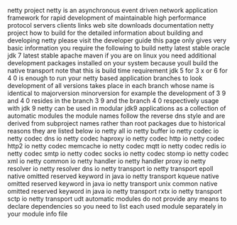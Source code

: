 netty project netty is an asynchronous event driven network application framework for rapid development of maintainable high performance protocol servers clients links web site downloads documentation netty project how to build for the detailed information about building and developing netty please visit the developer guide this page only gives very basic information you require the following to build netty latest stable oracle jdk 7 latest stable apache maven if you are on linux you need additional development packages installed on your system because youll build the native transport note that this is build time requirement jdk 5 for 3 x or 6 for 4 0 is enough to run your netty based application branches to look development of all versions takes place in each branch whose name is identical to majorversion minorversion for example the development of 3 9 and 4 0 resides in the branch 3 9 and the branch 4 0 respectively usage with jdk 9 netty can be used in modular jdk9 applications as a collection of automatic modules the module names follow the reverse dns style and are derived from subproject names rather than root packages due to historical reasons they are listed below io netty all io netty buffer io netty codec io netty codec dns io netty codec haproxy io netty codec http io netty codec http2 io netty codec memcache io netty codec mqtt io netty codec redis io netty codec smtp io netty codec socks io netty codec stomp io netty codec xml io netty common io netty handler io netty handler proxy io netty resolver io netty resolver dns io netty transport io netty transport epoll native omitted reserved keyword in java io netty transport kqueue native omitted reserved keyword in java io netty transport unix common native omitted reserved keyword in java io netty transport rxtx io netty transport sctp io netty transport udt automatic modules do not provide any means to declare dependencies so you need to list each used module separately in your module info file